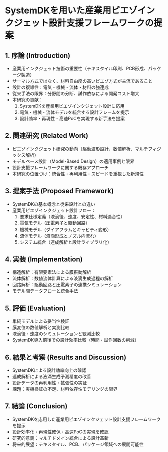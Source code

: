 # SystemDKを用いた産業用ピエゾインクジェット設計支援フレームワークの提案

## 1. 序論 (Introduction)
- 産業用インクジェット技術の重要性（テキスタイル印刷、PCB形成、パッケージ製造）
- サーマル方式ではなく、材料自由度の高いピエゾ方式が主流であること
- 設計の複雑性：電気・機械・流体・材料の強連成
- 従来手法の限界：分野間の分断、試作依存による開発コスト増大
- 本研究の貢献：
  1. SystemDKを産業用ピエゾインクジェット設計に応用
  2. 電気・機械・流体モデルを統合する設計フレームを提示
  3. 設計効率・再現性・高速PoCを実現する新手法を提案

## 2. 関連研究 (Related Work)
- ピエゾインクジェット研究の動向（駆動波形設計、数値解析、マルチフィジックス解析）
- モデルベース設計（Model-Based Design）の適用事例と限界
- 設計支援フレームワークに関する既存アプローチ
- 本研究の位置づけ：統合性・再利用性・スピードを重視した新規性

## 3. 提案手法 (Proposed Framework)
- SystemDKの基本概念と従来設計との違い
- 産業用ピエゾインクジェット設計フロー：
  1. 要求仕様定義（液滴径、速度、安定性、材料適合性）
  2. 電気モデル（圧電素子と駆動回路）
  3. 機械モデル（ダイアフラムとキャビティ変形）
  4. 流体モデル（液滴形成とノズル内流れ）
  5. システム統合（連成解析と設計ライブラリ化）

## 4. 実装 (Implementation)
- 構造解析：有限要素法による膜振動解析
- 流体解析：数値流体計算による液滴生成過程の解析
- 回路解析：駆動回路と圧電素子の連携シミュレーション
- モデル間データフローと統合手法

## 5. 評価 (Evaluation)
- 単純モデルによる妥当性検証
- 膜変位の数値解析と実測比較
- 液滴径・速度のシミュレーションと観測比較
- SystemDK導入前後での設計効率比較（時間・試作回数の削減）

## 6. 結果と考察 (Results and Discussion)
- SystemDKによる設計効率向上の確認
- 連成解析による液滴生成予測精度の改善
- 設計データの再利用性・拡張性の実証
- 課題：実機検証の不足、材料依存性モデリングの限界

## 7. 結論 (Conclusion)
- SystemDKを応用した産業用ピエゾインクジェット設計支援フレームワークを提示
- 設計効率化・再現性確保・高速PoCの実現を確認
- 研究的意義：マルチドメイン統合による設計革新
- 将来的展望：テキスタイル、PCB、パッケージ領域への展開可能性
